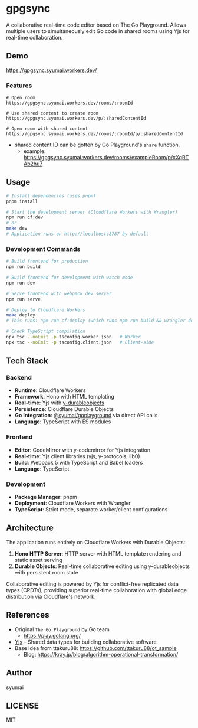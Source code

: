 # gpgsync

A collaborative real-time code editor based on The Go Playground. Allows multiple users to simultaneously edit Go code in shared rooms using Yjs for real-time collaboration.

## Demo

https://gpgsync.syumai.workers.dev/

### Features

```console
# Open room
https://gpgsync.syumai.workers.dev/rooms/:roomId

# Use shared content to create room
https://gpgsync.syumai.workers.dev/p/:sharedContentId

# Open room with shared content
https://gpgsync.syumai.workers.dev/rooms/:roomId/p/:sharedContentId
```

* shared content ID can be gotten by Go Playground's `share` function.
  - example: https://gpgsync.syumai.workers.dev/rooms/exampleRoom/p/xXqRTAb2hu7

## Usage

```bash
# Install dependencies (uses pnpm)
pnpm install

# Start the development server (Cloudflare Workers with Wrangler)
npm run cf:dev
# or
make dev
# Application runs on http://localhost:8787 by default
```

### Development Commands

```bash
# Build frontend for production
npm run build

# Build frontend for development with watch mode
npm run dev

# Serve frontend with webpack dev server
npm run serve

# Deploy to Cloudflare Workers
make deploy
# This runs: npm run cf:deploy (which runs npm run build && wrangler deploy)

# Check TypeScript compilation
npx tsc --noEmit -p tsconfig.worker.json   # Worker
npx tsc --noEmit -p tsconfig.client.json   # Client-side
```

## Tech Stack

### Backend
* **Runtime**: Cloudflare Workers
* **Framework**: Hono with HTML templating
* **Real-time**: Yjs with [y-durableobjects](https://github.com/napolab/y-durableobjects)
* **Persistence**: Cloudflare Durable Objects
* **Go Integration**: [@syumai/goplayground](https://github.com/syumai/goplayground-js) via direct API calls
* **Language**: TypeScript with ES modules

### Frontend
* **Editor**: CodeMirror with y-codemirror for Yjs integration
* **Real-time**: Yjs client libraries (yjs, y-protocols, lib0)
* **Build**: Webpack 5 with TypeScript and Babel loaders
* **Language**: TypeScript

### Development
* **Package Manager**: pnpm
* **Deployment**: Cloudflare Workers with Wrangler
* **TypeScript**: Strict mode, separate worker/client configurations

## Architecture

The application runs entirely on Cloudflare Workers with Durable Objects:

1. **Hono HTTP Server**: HTTP server with HTML template rendering and static asset serving
2. **Durable Objects**: Real-time collaborative editing using y-durableobjects with persistent room state

Collaborative editing is powered by Yjs for conflict-free replicated data types (CRDTs), providing superior real-time collaboration with global edge distribution via Cloudflare's network.

## References

* Original `The Go Playground` by Go team
  - https://play.golang.org/
* [Yjs](https://github.com/yjs/yjs) - Shared data types for building collaborative software
* Base Idea from ttakuru88: https://github.com/ttakuru88/ot_sample
  - Blog: https://kray.jp/blog/algorithm-operational-transformation/

## Author

syumai

## LICENSE

MIT
